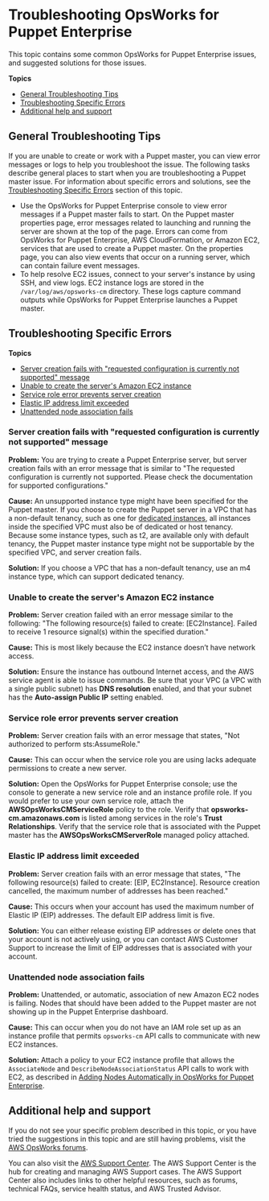 # Troubleshooting OpsWorks for Puppet Enterprise<a name="troubleshoot-opspup"></a>

This topic contains some common OpsWorks for Puppet Enterprise issues, and suggested solutions for those issues\.

**Topics**
+ [General Troubleshooting Tips](#w4ab1b7c35b7)
+ [Troubleshooting Specific Errors](#tshooterrors-puppet)
+ [Additional help and support](#w4ab1b7c35c11)

## General Troubleshooting Tips<a name="w4ab1b7c35b7"></a>

If you are unable to create or work with a Puppet master, you can view error messages or logs to help you troubleshoot the issue\. The following tasks describe general places to start when you are troubleshooting a Puppet master issue\. For information about specific errors and solutions, see the [Troubleshooting Specific Errors](#tshooterrors-puppet) section of this topic\.
+ Use the OpsWorks for Puppet Enterprise console to view error messages if a Puppet master fails to start\. On the Puppet master properties page, error messages related to launching and running the server are shown at the top of the page\. Errors can come from OpsWorks for Puppet Enterprise, AWS CloudFormation, or Amazon EC2, services that are used to create a Puppet master\. On the properties page, you can also view events that occur on a running server, which can contain failure event messages\.
+ To help resolve EC2 issues, connect to your server's instance by using SSH, and view logs\. EC2 instance logs are stored in the `/var/log/aws/opsworks-cm` directory\. These logs capture command outputs while OpsWorks for Puppet Enterprise launches a Puppet master\.

## Troubleshooting Specific Errors<a name="tshooterrors-puppet"></a>

**Topics**
+ [Server creation fails with "requested configuration is currently not supported" message](#w4ab1b7c35b9b4)
+ [Unable to create the server's Amazon EC2 instance](#w4ab1b7c35b9b6)
+ [Service role error prevents server creation](#w4ab1b7c35b9b8)
+ [Elastic IP address limit exceeded](#w4ab1b7c35b9c10)
+ [Unattended node association fails](#w4ab1b7c35b9c12)

### Server creation fails with "requested configuration is currently not supported" message<a name="w4ab1b7c35b9b4"></a>

**Problem:** You are trying to create a Puppet Enterprise server, but server creation fails with an error message that is similar to "The requested configuration is currently not supported\. Please check the documentation for supported configurations\."

**Cause:** An unsupported instance type might have been specified for the Puppet master\. If you choose to create the Puppet server in a VPC that has a non\-default tenancy, such as one for [dedicated instances](https://docs.aws.amazon.com/AWSEC2/latest/UserGuide/dedicated-instance.html), all instances inside the specified VPC must also be of dedicated or host tenancy\. Because some instance types, such as t2, are available only with default tenancy, the Puppet master instance type might not be supportable by the specified VPC, and server creation fails\.

**Solution:** If you choose a VPC that has a non\-default tenancy, use an m4 instance type, which can support dedicated tenancy\.

### Unable to create the server's Amazon EC2 instance<a name="w4ab1b7c35b9b6"></a>

**Problem:** Server creation failed with an error message similar to the following: "The following resource\(s\) failed to create: \[EC2Instance\]\. Failed to receive 1 resource signal\(s\) within the specified duration\."

**Cause:** This is most likely because the EC2 instance doesn’t have network access\.

**Solution:** Ensure the instance has outbound Internet access, and the AWS service agent is able to issue commands\. Be sure that your VPC \(a VPC with a single public subnet\) has **DNS resolution** enabled, and that your subnet has the **Auto\-assign Public IP** setting enabled\.

### Service role error prevents server creation<a name="w4ab1b7c35b9b8"></a>

**Problem:** Server creation fails with an error message that states, "Not authorized to perform sts:AssumeRole\."

**Cause:** This can occur when the service role you are using lacks adequate permissions to create a new server\.

**Solution:** Open the OpsWorks for Puppet Enterprise console; use the console to generate a new service role and an instance profile role\. If you would prefer to use your own service role, attach the **AWSOpsWorksCMServiceRole** policy to the role\. Verify that **opsworks\-cm\.amazonaws\.com** is listed among services in the role's **Trust Relationships**\. Verify that the service role that is associated with the Puppet master has the **AWSOpsWorksCMServerRole** managed policy attached\.

### Elastic IP address limit exceeded<a name="w4ab1b7c35b9c10"></a>

**Problem:** Server creation fails with an error message that states, "The following resource\(s\) failed to create: \[EIP, EC2Instance\]\. Resource creation cancelled, the maximum number of addresses has been reached\."

**Cause:** This occurs when your account has used the maximum number of Elastic IP \(EIP\) addresses\. The default EIP address limit is five\.

**Solution:** You can either release existing EIP addresses or delete ones that your account is not actively using, or you can contact AWS Customer Support to increase the limit of EIP addresses that is associated with your account\.

### Unattended node association fails<a name="w4ab1b7c35b9c12"></a>

**Problem:** Unattended, or automatic, association of new Amazon EC2 nodes is failing\. Nodes that should have been added to the Puppet master are not showing up in the Puppet Enterprise dashboard\.

**Cause:** This can occur when you do not have an IAM role set up as an instance profile that permits `opsworks-cm` API calls to communicate with new EC2 instances\.

**Solution:** Attach a policy to your EC2 instance profile that allows the `AssociateNode` and `DescribeNodeAssociationStatus` API calls to work with EC2, as described in [Adding Nodes Automatically in OpsWorks for Puppet Enterprise](opspup-unattend-assoc.md)\.

## Additional help and support<a name="w4ab1b7c35c11"></a>

If you do not see your specific problem described in this topic, or you have tried the suggestions in this topic and are still having problems, visit the [AWS OpsWorks forums](https://forums.aws.amazon.com/forum.jspa?forumID=153&start=0)\.

You can also visit the [AWS Support Center](https://console.aws.amazon.com/support/home#/)\. The AWS Support Center is the hub for creating and managing AWS Support cases\. The AWS Support Center also includes links to other helpful resources, such as forums, technical FAQs, service health status, and AWS Trusted Advisor\.